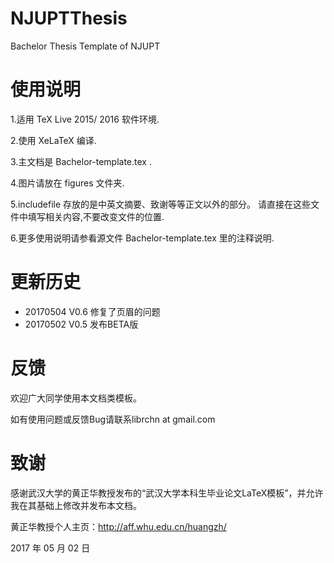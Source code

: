 # NJUPTThesis
Bachelor Thesis Template of NJUPT

# 使用说明
1.适用 TeX Live 2015/ 2016 软件环境. 

2.使用 XeLaTeX 编译.

3.主文档是 Bachelor-template.tex .

4.图片请放在 figures 文件夹.

5.includefile 存放的是中英文摘要、致谢等等正文以外的部分。
  请直接在这些文件中填写相关内容,不要改变文件的位置.

6.更多使用说明请参看源文件 Bachelor-template.tex 里的注释说明.

# 更新历史

- 20170504 V0.6 修复了页眉的问题
- 20170502 V0.5 发布BETA版

# 反馈
欢迎广大同学使用本文档类模板。

如有使用问题或反馈Bug请联系librchn at gmail.com

# 致谢
感谢武汉大学的黄正华教授发布的“武汉大学本科生毕业论文LaTeX模板”，并允许我在其基础上修改并发布本文档。

黄正华教授个人主页：http://aff.whu.edu.cn/huangzh/

2017 年 05 月 02 日
